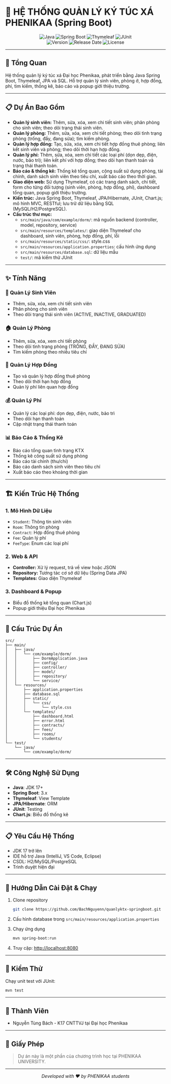 # 🏢 HỆ THỐNG QUẢN LÝ KÝ TÚC XÁ PHENIKAA (Spring Boot)

<div align="center">
  <img src="https://img.shields.io/badge/Java-ED8B00?style=for-the-badge&logo=java&logoColor=white" alt="Java"/>
  <img src="https://img.shields.io/badge/Spring%20Boot-6DB33F?style=for-the-badge&logo=spring-boot&logoColor=white" alt="Spring Boot"/>
  <img src="https://img.shields.io/badge/Thymeleaf-005F0F?style=for-the-badge&logo=thymeleaf&logoColor=white" alt="Thymeleaf"/>
  <img src="https://img.shields.io/badge/JUnit-25A162?style=for-the-badge&logo=junit5&logoColor=white" alt="JUnit"/>
</div>

<div align="center">
  <img src="https://img.shields.io/badge/Version-1.0.0-blue?style=flat-square" alt="Version"/>
  <img src="https://img.shields.io/badge/Release%20Date-2025-blue?style=flat-square" alt="Release Date"/>
  <img src="https://img.shields.io/badge/License-Educational-green?style=flat-square" alt="License"/>
</div>

---

## 📝 Tổng Quan

Hệ thống quản lý ký túc xá Đại học Phenikaa, phát triển bằng Java Spring Boot, Thymeleaf, JPA và SQL. Hỗ trợ quản lý sinh viên, phòng ở, hợp đồng, phí, tìm kiếm, thống kê, báo cáo và popup giới thiệu trường.

---

## 📋 Dự Án Bao Gồm

- **Quản lý sinh viên:** Thêm, sửa, xóa, xem chi tiết sinh viên; phân phòng cho sinh viên; theo dõi trạng thái sinh viên.
- **Quản lý phòng:** Thêm, sửa, xóa, xem chi tiết phòng; theo dõi tình trạng phòng (trống, đầy, đang sửa); tìm kiếm phòng.
- **Quản lý hợp đồng:** Tạo, sửa, xóa, xem chi tiết hợp đồng thuê phòng; liên kết sinh viên và phòng; theo dõi thời hạn hợp đồng.
- **Quản lý phí:** Thêm, sửa, xóa, xem chi tiết các loại phí (dọn dẹp, điện, nước, bảo trì); liên kết phí với hợp đồng; theo dõi hạn thanh toán và trạng thái thanh toán.
- **Báo cáo & thống kê:** Thống kê tổng quan, công suất sử dụng phòng, tài chính, danh sách sinh viên theo tiêu chí, xuất báo cáo theo thời gian.
- **Giao diện web:** Sử dụng Thymeleaf, có các trang danh sách, chi tiết, form cho từng đối tượng (sinh viên, phòng, hợp đồng, phí), dashboard tổng quan, popup giới thiệu trường.
- **Kiến trúc:** Java Spring Boot, Thymeleaf, JPA/Hibernate, JUnit, Chart.js; mô hình MVC, RESTful; lưu trữ dữ liệu bằng SQL (MySQL/H2/PostgreSQL).
- **Cấu trúc thư mục:** 
  - `src/main/java/com/example/dorm/`: mã nguồn backend (controller, model, repository, service)
  - `src/main/resources/templates/`: giao diện Thymeleaf cho dashboard, sinh viên, phòng, hợp đồng, phí, lỗi
  - `src/main/resources/static/css/`: style.css
  - `src/main/resources/application.properties`: cấu hình ứng dụng
  - `src/main/resources/database.sql`: dữ liệu mẫu
  - `test/`: mã kiểm thử JUnit

---

## ✨ Tính Năng

### 👥 Quản Lý Sinh Viên
- Thêm, sửa, xóa, xem chi tiết sinh viên
- Phân phòng cho sinh viên
- Theo dõi trạng thái sinh viên (ACTIVE, INACTIVE, GRADUATED)

### 🏠 Quản Lý Phòng
- Thêm, sửa, xóa, xem chi tiết phòng
- Theo dõi tình trạng phòng (TRỐNG, ĐẦY, ĐANG SỬA)
- Tìm kiếm phòng theo nhiều tiêu chí

### 📄 Quản Lý Hợp Đồng
- Tạo và quản lý hợp đồng thuê phòng
- Theo dõi thời hạn hợp đồng
- Quản lý phí liên quan hợp đồng

### 💰 Quản Lý Phí
- Quản lý các loại phí: dọn dẹp, điện, nước, bảo trì
- Theo dõi hạn thanh toán
- Cập nhật trạng thái thanh toán

### 📊 Báo Cáo & Thống Kê
- Báo cáo tổng quan tình trạng KTX
- Thống kê công suất sử dụng phòng
- Báo cáo tài chính (thu/chi)
- Báo cáo danh sách sinh viên theo tiêu chí
- Xuất báo cáo theo khoảng thời gian

---

## 🏗️ Kiến Trúc Hệ Thống

### 1. Mô Hình Dữ Liệu

- `Student`: Thông tin sinh viên
- `Room`: Thông tin phòng
- `Contract`: Hợp đồng thuê phòng
- `Fee`: Quản lý phí
- `FeeType`: Enum các loại phí

### 2. Web & API

- **Controller:** Xử lý request, trả về view hoặc JSON
- **Repository:** Tương tác cơ sở dữ liệu (Spring Data JPA)
- **Templates:** Giao diện Thymeleaf

### 3. Dashboard & Popup

- Biểu đồ thống kê tổng quan (Chart.js)
- Popup giới thiệu Đại học Phenikaa

---

## 📁 Cấu Trúc Dự Án

```
src/
├── main/
│   ├── java/
│   │   └── com/example/dorm/
│   │       ├── DormApplication.java
│   │       ├── config/
│   │       ├── controller/
│   │       ├── model/
│   │       ├── repository/
│   │       └── service/
│   └── resources/
│       ├── application.properties
│       ├── database.sql
│       ├── static/
│       │   └── css/
│       │       └── style.css
│       └── templates/
│           ├── dashboard.html
│           ├── error.html
│           ├── contracts/
│           ├── fees/
│           ├── rooms/
│           └── students/
└── test/
    └── java/
        └── com/example/dorm/
```

---

## 🛠️ Công Nghệ Sử Dụng

- **Java**: JDK 17+
- **Spring Boot**: 3.x
- **Thymeleaf**: View Template
- **JPA/Hibernate**: ORM
- **JUnit**: Testing
- **Chart.js**: Biểu đồ thống kê

---

## 📋 Yêu Cầu Hệ Thống

- JDK 17 trở lên
- IDE hỗ trợ Java (IntelliJ, VS Code, Eclipse)
- CSDL: H2/MySQL/PostgreSQL
- Trình duyệt hiện đại

---

## 🚀 Hướng Dẫn Cài Đặt & Chạy

1. Clone repository
    ```bash
    git clone https://github.com/BachNguyenn/quanlyktx-springboot.git
    ```

2. Cấu hình database trong `src/main/resources/application.properties`

3. Chạy ứng dụng
    ```bash
    mvn spring-boot:run
    ```

4. Truy cập: [http://localhost:8080](http://localhost:8080)

---

## 🧪 Kiểm Thử

Chạy unit test với JUnit:
```bash
mvn test
```

---

## 👥 Thành Viên

- Nguyễn Tùng Bách - K17 CNTTVJ tại Đại học Phenikaa

---

## 📜 Giấy Phép

> Dự án này là một phần của chương trình học tại PHENIKAA UNIVERSITY.

---

<div align="center">
  <i>Developed with ❤️ by PHENIKAA students</i>
</div>